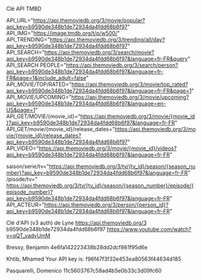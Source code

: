 Clé API TMBD

API_URL="https://api.themoviedb.org/3/movie/popular?api_key=b9590de348b1de72934da4fdd68b6f97"
API_IMG="https://image.tmdb.org/t/p/w500/"
API_TRENDING="https://api.themoviedb.org/3/trending/all/day?api_key=b9590de348b1de72934da4fdd68b6f97"
API_SEARCH="https://api.themoviedb.org/3/search/movie?api_key=b9590de348b1de72934da4fdd68b6f97&language=fr-FR&query"
API_SEARCH PEOPLE="https://api.themoviedb.org/3/search/person?api_key=b9590de348b1de72934da4fdd68b6f97&language=fr-FR&page=1&include_adult=false"
API_MOVIE/TOP/RATED="https://api.themoviedb.org/3/movie/top_rated?api_key=b9590de348b1de72934da4fdd68b6f97&language=fr-FR&page=1"
API_MOVIE/UPCOMING="https://api.themoviedb.org/3/movie/upcoming?api_key=b9590de348b1de72934da4fdd68b6f97&language=en-US&page=1"
API_GET/MOVIE/{movie_id}="https://api.themoviedb.org/3/movie/{movie_id}?api_key=b9590de348b1de72934da4fdd68b6f97&language=fr-FR"
API_GET/movie/{movie_id}/release_dates="https://api.themoviedb.org/3/movie/{movie_id}/release_dates?api_key=b9590de348b1de72934da4fdd68b6f97"
API_VIDEO="https://api.themoviedb.org/3/movie/{movie_id}/videos?api_key=b9590de348b1de72934da4fdd68b6f97&language=fr-FR"

saison/serie/tv="https://api.themoviedb.org/3/tv/{tv_id}/season/{season_number}?api_key=b9590de348b1de72934da4fdd68b6f97&language=fr-FR"
/pisode/tv="
https://api.themoviedb.org/3/tv/{tv_id}/season/{season_number}/episode/{episode_number}?api_key=b9590de348b1de72934da4fdd68b6f97&language=fr-FR"
API_ACTEUR="https://api.themoviedb.org/3/person/{person_id}?api_key=b9590de348b1de72934da4fdd68b6f97&language=fr-FR"

Clé d'API (v3 auth) de Lyne
https://api.themoviedb.org/3
b9590de348b1de72934da4fdd68b6f97
https://www.youtube.com/watch?v=qQT_vadvUmM

Bressy, Benjamin
4e6fa142223438b28dd2dcf861f95d6e

Khtib, Mhamed
Your API key is: f96f47f3f32e453ea80563f44634d185

Pasquarelli, Domenico
11c5603767c58ad4b5e0b33c3d09fc60
